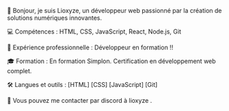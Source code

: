 👋 Bonjour, je suis Lioxyze, un développeur web passionné par la création de solutions numériques innovantes.

💻 Compétences : HTML, CSS, JavaScript, React, Node.js, Git

🚀 Expérience professionnelle : Développeur en formation !!

🎓 Formation : En formation Simplon. Certification en développement web complet.

🛠️ Langues et outils : [HTML] [CSS] [JavaScript] [Git]

📧 Vous pouvez me contacter par discord à lioxyze .
